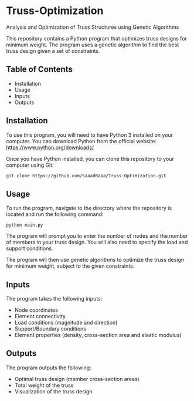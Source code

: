 # Truss-Optimization
Analysis and Optimization of Truss Structures using Genetic Algorithms

This repository contains a Python program that optimizes truss designs for minimum weight. The program uses a genetic algorithm to find the best truss design given a set of constraints.

## Table of Contents
* Installation
* Usage
* Inputs
* Outputs

## Installation
To use this program, you will need to have Python 3 installed on your computer. You can download Python from the official website: https://www.python.org/downloads/

Once you have Python installed, you can clone this repository to your computer using Git:

```bash
git clone https://github.com/SaaadRaaa/Truss-Optimization.git
```

## Usage
To run the program, navigate to the directory where the repository is located and run the following command:

```terminal
python main.py
```

The program will prompt you to enter the number of nodes and the number of members in your truss design. You will also need to specify the load and support conditions.

The program will then use genetic algorithms to optimize the truss design for minimum weight, subject to the given constraints.

## Inputs
The program takes the following inputs:

* Node coordinates
* Element connectivity
* Load conditions (magnitude and direction)
* Support/Boundary conditions
* Element properties (density, cross-section area and elastic modulus)

## Outputs
The program outputs the following:

* Optimal truss design (member cross-section areas)
* Total weight of the truss
* Visualization of the truss design
